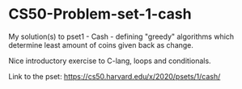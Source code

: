 # CS50-Problem-set-1-cash
My solution(s) to pset1 - Cash - defining "greedy" algorithms which determine least amount of coins given back as change. 

Nice introductory exercise to C-lang, loops and conditionals.

Link to the pset: https://cs50.harvard.edu/x/2020/psets/1/cash/
